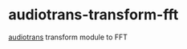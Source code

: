 # audiotrans-transform-fft

[audiotrans](https://github.com/keik/audiotrans) transform module to FFT

